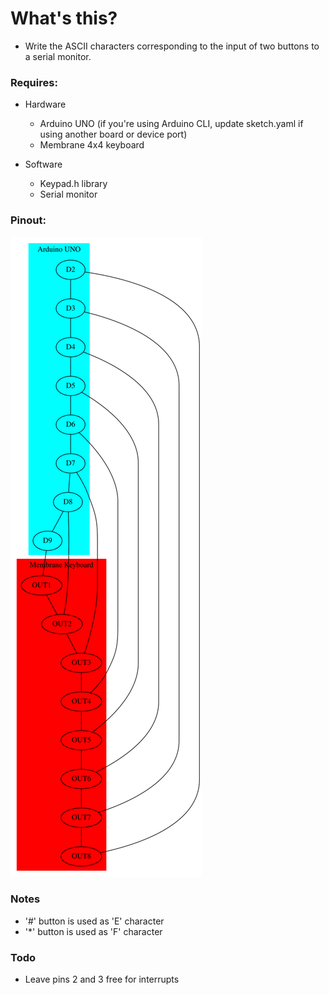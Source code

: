 # What's this?

- Write the ASCII characters corresponding to the input of two buttons to a serial monitor.

### Requires:

- Hardware
   - Arduino UNO (if you're using Arduino CLI, update sketch.yaml if using another board or device port)
   - Membrane 4x4 keyboard

- Software
   - Keypad.h library
   - Serial monitor

### Pinout: 

![pinout](./pinout.dot.svg)

### Notes

- '#' button is used as 'E' character
- '*' button is used as 'F' character

### Todo

- Leave pins 2 and 3 free for interrupts
